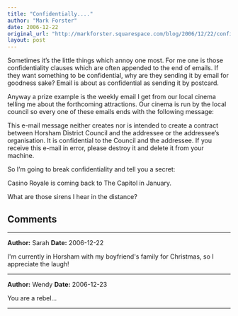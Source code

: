 ```yaml
---
title: "Confidentially...."
author: "Mark Forster"
date: 2006-12-22
original_url: "http://markforster.squarespace.com/blog/2006/12/22/confidentially.html"
layout: post
---
```


Sometimes it’s the little things which annoy one most. For me one is those confidentiality clauses which are often appended to the end of emails. If they want something to be confidential, why are they sending it by email for goodness sake? Email is about as confidential as sending it by postcard.

Anyway a prize example is the weekly email I get from our local cinema telling me about the forthcoming attractions. Our cinema is run by the local council so every one of these emails ends with the following message:

This e-mail message neither creates nor is intended to create a contract between Horsham District Council and the addressee or the addressee’s organisation. It is confidential to the Council and the addressee. If you receive this e-mail in error, please destroy it and delete it from your machine.

So I’m going to break confidentiality and tell you a secret:

Casino Royale is coming back to The Capitol in January.

What are those sirens I hear in the distance?


## Comments

---

**Author:** Sarah
**Date:** 2006-12-22

I'm currently in Horsham with my boyfriend's family for Christmas, so I appreciate the laugh!

---

**Author:** Wendy
**Date:** 2006-12-23

You are a rebel...

---

